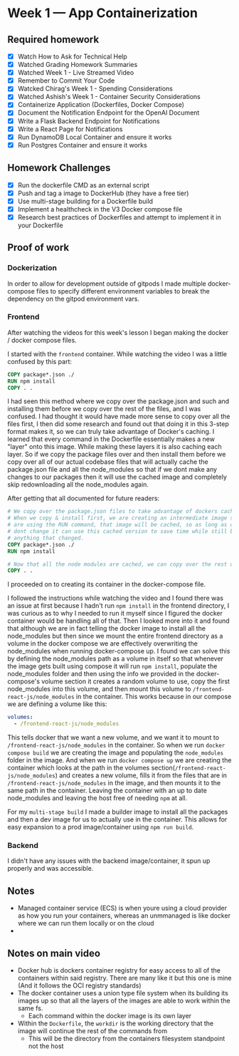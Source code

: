 # Week 1 — App Containerization

## Required homework

- [x] Watch How to Ask for Technical Help
- [x] Watched Grading Homework Summaries
- [x] Watched Week 1 - Live Streamed Video
- [x] Remember to Commit Your Code
- [x] Watcked Chirag's Week 1 - Spending Considerations
- [x] Watched Ashish's Week 1 - Container Security Considerations
- [x] Containerize Application (Dockerfiles, Docker Compose)
- [x] Document the Notification Endpoint for the OpenAI Document
- [x] Write a Flask Backend Endpoint for Notifications
- [x] Write a React Page for Notifications
- [x] Run DynamoDB Local Container and ensure it works
- [x] Run Postgres Container and ensure it works

## Homework Challenges

- [x] Run the dockerfile CMD as an external script
- [x] Push and tag a image to DockerHub (they have a free tier)
- [x] Use multi-stage building for a Dockerfile build
- [x] Implement a healthcheck in the V3 Docker compose file
- [x] Research best practices of Dockerfiles and attempt to implement it in your Dockerfile

## Proof of work

### Dockerization

In order to allow for development outside of gitpods I made multiple docker-compose files to specify different environment variables to break the dependency on the gitpod environment vars.

### Frontend
After watching the videos for this week's lesson I began making the docker / docker compose files.

I started with the `frontend` container.
While watching the video I was a little confused by this part:
```Dockerfile
COPY package*.json ./
RUN npm install
COPY . .
```
I had seen this method where we copy over the package.json and such and installing them before we copy over the rest of the files, and I was confused. I had thought it would have made more sense to copy over all the files first, I then did some research and found out that doing it in this 3-step format makes it, so we can truly take advantage of Docker's caching. I learned that every command in the Dockerfile essentially makes a new "layer" onto this image. While making these layers it is also caching each layer. So if we copy the package files over and then install them before we copy over all of our actual codebase files that will actually cache the package.json file and all the node_modules so that if we dont make any changes to our packages then it will use the cached image and completely skip redownloading all the node_modules again.

After getting that all documented for future readers:
```Dockerfile
# We copy over the package.json files to take advantage of dockers caching
# When we copy & install first, we are creating an intermediate image since we
# are using the RUN command, that image will be cached, so as long as our dependencies
# dont change it can use this cached version to save time while still being up to date on
# anything that changed.
COPY package*.json ./
RUN npm install

# Now that all the node modules are cached, we can copy over the rest of the things
COPY . .
```
I proceeded on to creating its container in the docker-compose file.

I followed the instructions while watching the video and I found there was an issue at first because I hadn't run `npm install` in the frontend directory, I was curious as to why I needed to run it myself since I figured the docker container would be handling all of that.
Then I looked more into it and found that although we are in fact telling the docker image to install all the node_modules but then since we mount the entire frontend directory as a volume in the docker compose we are effectively overwriting the node_modules when running docker-compose up.
I found we can solve this by defining the node_modules path as a volume in itself so that whenever the image gets built using compose it will run `npm install`, populate the node_modules folder and then using the info we provided in the docker-compose's volume section it creates a random volume to use, copy the first node_modules into this volume, and then mount this volume to `/frontend-react-js/node_modules` in the container. 
This works because in our compose we are defining a volume like this:
```yaml
volumes:
  - /frontend-react-js/node_modules
```
This tells docker that we want a new volume, and we want it to mount to `/frontend-react-js/node_modules` in the container. So when we run `docker compose build` we are creating the image and populating the `node_modules` folder in the image. And when we run `docker compose up` we are creating the container which looks at the path in the volumes section(`/frontend-react-js/node_modules`) and creates a new volume, fills it from the files that are in `/frontend-react-js/node_modules` in the image, and then mounts it to the same path in the container. Leaving the container with an up to date node_modules and leaving the host free of needing `npm` at all.

For my `multi-stage build` I made a builder image to install all the packages and then a dev image for us to actually use in the container. This allows for easy expansion to a prod image/container using `npm run build`.

### Backend 

I didn't have any issues with the backend image/container, it spun up properly and was accessible.

## Notes

- Managed container service (ECS) is when youre using a cloud provider as how you run your containers, whereas an unmmanaged is like docker where we can run them locally or on the cloud
- 

## Notes on main video

- Docker hub is dockers container registry for easy access to all of the containers within said registry. There are many like it but this one is mine (And it follows the OCI registry standards)
- The docker container uses a union type file system when its building its images up so that all the layers of the images are able to work within the same fs.
  - Each command within the docker image is its own layer
- Within the `Dockerfile`, the `workdir` is the working directory that the image will continue the rest of the commands from
  - This will be the directory from the containers filesystem standpoint not the host
